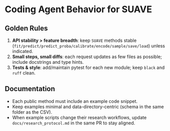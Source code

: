 # Coding Agent Behavior for SUAVE

## Golden Rules
1) **API stability > feature breadth**: keep `SUAVE` methods stable (`fit/predict/predict_proba/calibrate/encode/sample/save/load`) unless indicated.
2) **Small steps, small diffs**: each request updates as few files as possible; include docstrings and type hints.
3) **Tests & style**: add/maintain pytest for each new module; keep `black` and `ruff` clean.

## Documentation
- Each public method must include an example code snippet.
- Keep examples minimal and data-directory-centric (schema in the same folder as the CSV).
- When example scripts change their research workflows, update `docs/research_protocol.md` in the same PR to stay aligned.
